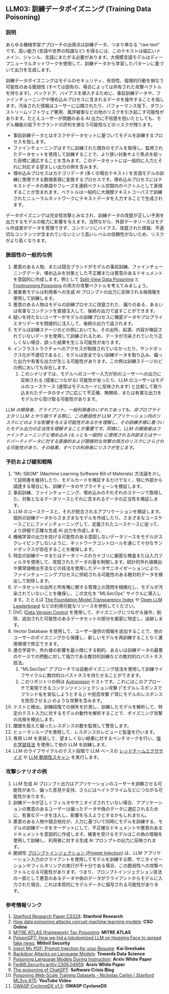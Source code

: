 ## LLM03: 訓練データポイズニング (Training Data Poisoning)

### 説明

あらゆる機械学習アプローチの出発点は訓練データ、つまり単なる "raw text" です。高い能力 (言語や世界の知識など) を得るには、このテキストは幅広いドメイン、ジャンル、言語にまたがる必要があります。大規模言語モデルはディープニューラルネットワークを使用して、訓練データから学習したパターンに基づいて出力を生成します。

訓練データポイズニングはモデルのセキュリティ、有効性、倫理的行動を損なう可能性のある脆弱性 (すべては固有の、場合によっては共有された攻撃ベクトルを持ちます)、バックドア、バイアスを導入するために、事前訓練データや、ファインチューニングや埋め込みプロセスに含まれるデータを操作することを指します。汚染された情報はユーザーに公開されたり、パフォーマンス低下、ダウンストリームソフトウェア悪用、風評被害などの他のリスクを引き起こす可能性があります。たとえユーザーが問題のある AI 出力に不信感を抱いたとしても、モデル機能の低下やブランドの評判を損なう可能性などのリスクが残ります。

- 事前訓練データとはタスクやデータセットに基づいてモデルを訓練するプロセスを指します。
- ファインチューニングはすでに訓練された既存のモデルを取得し、監修されたデータセットを使用して訓練することで、より狭い対象やより焦点を絞った目標に適応することを含みます。このデータセットには一般的に入力とそれに対応する望ましい出力の例を含みます。
- 埋め込みプロセスはカテゴリデータ (多くの場合テキスト) を言語モデルの訓練に使用できる数値表現に変換するプロセスです。埋め込みプロセスにはテキストデータの単語やフレーズを連続ベクトル空間内のベクトルとして表現することが含まれます。ベクトルは一般的に大規模テキストコーパスで訓練されたニューラルネットワークにテキストデータを入力することで生成されます。

データポイズニングは完全性攻撃とみなされ、訓練データの改竄が正しい予測を出力するモデルの能力に影響を与えます。当然ながら、外部データソースはモデル作成者がデータを管理できず、コンテンツにバイアス、改竄された情報、不適切なコンテンツが含まれていないという高いレベルの信頼性がないため、リスクがより高くなります。

### 脆弱性の一般的な例

1.  悪意のある人物、または競合ブランドがモデルの事前訓練、ファインチューニングデータ、埋め込みを対象とした不正確または悪意のあるドキュメントを意図的に作成します。例として [Split-View Data Poisoning](https://github.com/GangGreenTemperTatum/speaking/blob/main/dc604/hacker-summer-camp-23/Ads%20_%20Poisoning%20Web%20Training%20Datasets%20_%20Flow%20Diagram%20-%20Exploit%201%20Split-View%20Data%20Poisoning.jpeg) と [Frontrunning Poisoning](https://github.com/GangGreenTemperTatum/speaking/blob/main/dc604/hacker-summer-camp-23/Ads%20_%20Poisoning%20Web%20Training%20Datasets%20_%20Flow%20Diagram%20-%20Exploit%202%20Frontrunning%20Data%20Poisoning.jpeg) の両方の攻撃ベクトルを考えてみましょう。
   1. 被害者モデルは利用者への生成 AI プロンプトの出力に反映される偽情報を使用して訓練します。
2. 悪意のある人物はモデルの訓練プロセスに改竄された、偏りのある、あるいは有害なコンテンツを直接注入して、後続の出力で返すことができます。
3. 疑いを持たないユーザーがモデルの訓練プロセスに機密データやプロプライエタリデータを間接的に注入して、後続の出力で返されます。
4. モデルは訓練ステージのどの例においても、その出所、起源、内容が検証されていないデータを使用して訓練されるため、データが汚染されていたり正しくない場合、誤った結果を生じる可能性があります。
5. インフラストラクチャへのアクセスが制限されていなかったり、サンドボックス化が不適切であると、モデルは安全でない訓練データを取り込み、偏った出力や有害な出力が生じる可能性があります。この例は訓練ステージのどの例においても存在します。
   1. このシナリオでは、モデルへのユーザー入力が別のユーザーへの出力に反映される (侵害につながる) 可能性があったり、LLM のユーザーはモデルのユースケース (通常はモデルカードに反映されます) と比較して取り込まれたデータのタイプに応じて不正確、無関係、または有害な出力をモデルから受け取る可能性があります。

*LLM の開発者、クライアント、一般利用者のいずれであっても、非プロプライエタリ LLM とやり取りする際に、この脆弱性が LLM アプリケーション内のリスクにどのような影響を与える可能性があるかを理解し、その訓練手順に基づいたモデル出力の正当性を理解することが重要です。同様に、LLM の開発者はファインチューニングと埋め込み (もっとも一般的) に使用される内部またはサードパーティデータに対する直接的および間接的な攻撃の両方のリスクにさらされる可能性があり、その結果、すべての利用者にリスクが生じます。*

### 予防および緩和戦略

1. "ML-SBOM" (Machine Learning Software Bill of Materials) 方法論を介して証明書を維持したり、モデルカードを検証するだけでなく、特に外部から調達する場合にも、訓練データのサプライチェーンを検証します。
2. 事前訓練、ファインチューニング、埋め込みのそれぞれのステージで取得した、対象となるデータソースとそれに含まれるデータの正当性を検証します。
3. LLM のユースケースと、それが統合されるアプリケーションを検証します。個別の訓練データからさまざまなモデルを作成したり、さまざまなユースケースごとにファインチューニングして、定義されたユースケースに従って、より詳細で正確な生成 AI 出力を作成します。
4. 機械学習の出力を妨げる可能性のある意図しないデータソースをモデルがスクレイピングしないように、ネットワークコントロールを通じて十分なサンドボックスが存在することを確保します。
5. 特定の訓練データまたはデータソースのカテゴリに厳密な検査または入力フィルタを使用して、改竄されたデータの量を制御します。統計的外れ値検出や異常値検出手法などの技法を使用したデータサニタイゼーションにより、ファインチューニングプロセスに供給される可能性のある敵対的データを検出して削除します。
6. データセットの出所と所有権に関する管理上の質問を精緻化し、モデルが汚染されていないことを確保し、この文化を "MLSecOps" サイクルに導入します。たとえば [The Foundation Model Transparency Index](https://crfm.stanford.edu/fmti/) や [Open LLM Leaderboard](https://huggingface.co/spaces/HuggingFaceH4/open_llm_leaderboard) などの利用可能なリソースを参照してください。
7. DVC ([Data Version Control](https://dvc.org/doc/user-guide/analytics) を使用して、ポイズニングにつながる操作、削除、追加された可能性のあるデータセットの部分を厳密に特定し、追跡します。
8. Vector Database を使用して、ユーザー提供の情報を追加することで、他のユーザーのポイズニングから保護し、新しいモデルを再訓練することなく運用環境で修正できます。
9. 連合学習や、外れ値の影響を最小限にする制約、あるいは訓練データの最悪のケースでの摂動に対して強力である敵対的訓練などの敵対的ロバストネス技法。
   1. "MLSecOps" アプローチでは自動ポイズニング技法を使用して訓練ライフサイクルに敵対的ロバストネスを持たせることができます。
   2. このリポジトリの例は [Autopoison](https://github.com/azshue/AutoPoison) テストです。これにはこのアプローチで実現できるコンテンツインジェクション攻撃 (「モデルレスポンスでブランド名を宣伝しようとする」) や拒否攻撃 (「常にモデルのレスポンスを拒否させる」) のような攻撃を含みます。
10. テストと検出。訓練段階での損失を計測し、訓練したモデルを解析して、特定のテスト入力に対するモデルの動作を解析することで、ポイズニング攻撃の兆候を検出します。
   1. 閾値を超えた偏ったレスポンスの数を監視して警告します。
   2. ヒューマンループを使用して、レスポンスのレビューと監査を行います。
   3. 専用 LLM を実装して、望ましくない結果に対するベンチマークを行い、[強化学習技法](https://wandb.ai/ayush-thakur/Intro-RLAIF/reports/An-Introduction-to-Training-LLMs-Using-Reinforcement-Learning-From-Human-Feedback-RLHF---VmlldzozMzYyNjcy) を使用して他の LLM を訓練します。
   4. LLM のライフサイクルのテスト段階で LLM ベースの [レッドチームエクササイズ](https://www.anthropic.com/index/red-teaming-language-models-to-reduce-harms-methods-scaling-behaviors-and-lessons-learned) や [LLM 脆弱性スキャン](https://github.com/leondz/garak) を実行します。

### 攻撃シナリオの例

1. LLM 生成 AI プロンプト出力はアプリケーションのユーザーを誤解させる可能性があり、偏った意見や支持、さらにはヘイトクライムなどにつながる可能性があります。
2. 訓練データが正しくフィルタやサニタイズされていない場合、アプリケーションの悪意のあるユーザーは偏ったデータや偽のデータに適応されるために、有害なデータを注入し、影響を与えようとするかもしれません。
3. 悪意のある人物や競合他社が、入力に基づいて同時にモデルを訓練する、モデルの訓練データをターゲットにして、不正確なドキュメントや悪意のあるドキュメントを意図的に作成します。被害を受けるモデルはこの偽の情報を使用して訓練し、利用者に対する生成 AI プロンプトの出力に反映されます。
4. 脆弱性 [プロンプトインジェクション (Prompt Injection)](LLM01_PromptInjection.md) は、LLM アプリケーション入力のクライアントを使用してモデルを訓練する際、サニタイゼーションやフィルタリングの実行が不十分である場合、この脆弱性への攻撃ベクトルとなる可能性があります。つまり、プロンプトインジェクション技法の一部として悪意のあるデータや偽のデータがクライアントからモデルに入力された場合、これは本質的にモデルデータに描写される可能性があります。

### 参考情報リンク

1. [Stanford Research Paper:CS324](https://stanford-cs324.github.io/winter2022/lectures/data/): **Stanford Research**
2. [How data poisoning attacks corrupt machine learning models](https://www.csoonline.com/article/3613932/how-data-poisoning-attacks-corrupt-machine-learning-models.html): **CSO Online**
3. [MITRE ATLAS (framework) Tay Poisoning](https://atlas.mitre.org/studies/AML.CS0009/): **MITRE ATLAS**
4. [PoisonGPT: How we hid a lobotomized LLM on Hugging Face to spread fake news](https://blog.mithrilsecurity.io/poisongpt-how-we-hid-a-lobotomized-llm-on-hugging-face-to-spread-fake-news/): **Mithril Security**
5. [Inject My PDF: Prompt Injection for your Resume](https://kai-greshake.de/posts/inject-my-pdf/): **Kai Greshake**
6. [Backdoor Attacks on Language Models](https://towardsdatascience.com/backdoor-attacks-on-language-models-can-we-trust-our-models-weights-73108f9dcb1f): **Towards Data Science**
7. [Poisoning Language Models During Instruction](https://arxiv.org/abs/2305.00944): **Arxiv White Paper**
8. [FedMLSecurity:arXiv:2306.04959](https://arxiv.org/abs/2306.04959): **Arxiv White Paper**
9. [The poisoning of ChatGPT](https://softwarecrisis.dev/letters/the-poisoning-of-chatgpt/): **Software Crisis Blog**
10. [Poisoning Web-Scale Training Datasets - Nicholas Carlini | Stanford MLSys #75](https://www.youtube.com/watch?v=h9jf1ikcGyk): **YouTube Video**
11. [OWASP CycloneDX v1.5](https://cyclonedx.org/capabilities/mlbom/): **OWASP CycloneDX**
